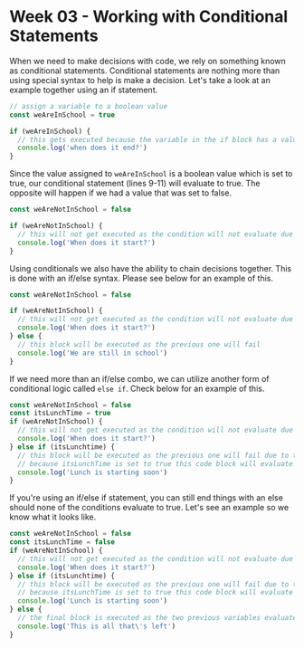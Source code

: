 # Week 03 - Working with Conditional Statements

When we need to make decisions with code, we rely on something known as conditional statements. Conditional statements are nothing more than using special syntax to help is make a decision. Let's take a look at an example together using an if statement.

```js
// assign a variable to a boolean value
const weAreInSchool = true

if (weAreInSchool) {
  // this gets executed because the variable in the if block has a value of true
  console.log('when does it end?')
}
```

Since the value assigned to `weAreInSchool` is a boolean value which is set to true, our conditional statement (lines 9-11) will evaluate to true. The opposite will happen if we had a value that was set to false.

```js
const weAreNotInSchool = false

if (weAreNotInSchool) {
  // this will not get executed as the condition will not evaluate due to the variables value being set to false
  console.log('When does it start?')
}
```

Using conditionals we also have the ability to chain decisions together. This is done with an if/else syntax. Please see below for an example of this.

```js
const weAreNotInSchool = false

if (weAreNotInSchool) {
  // this will not get executed as the condition will not evaluate due to the variables value being set to false
  console.log('When does it start?')
} else {
  // this block will be executed as the previous one will fail
  console.log('We are still in school')
}
```

If we need more than an if/else combo, we can utilize another form of conditional logic called `else if`. Check below for an example of this.

```js
const weAreNotInSchool = false
const itsLunchTime = true
if (weAreNotInSchool) {
  // this will not get executed as the condition will not evaluate due to the variables value being set to false
  console.log('When does it start?')
} else if (itsLunchtime) {
  // this block will be executed as the previous one will fail due to the value being set to false
  // because itsLunchTime is set to true this code block will evaluate
  console.log('Lunch is starting soon')
}
```

If you're using an if/else if statement, you can still end things with an else should none of the conditions evaluate to true. Let's see an example so we know what it looks like.

```js
const weAreNotInSchool = false
const itsLunchTime = false
if (weAreNotInSchool) {
  // this will not get executed as the condition will not evaluate due to the variables value being set to false
  console.log('When does it start?')
} else if (itsLunchtime) {
  // this block will be executed as the previous one will fail due to the value being set to false
  // because itsLunchTime is set to true this code block will evaluate
  console.log('Lunch is starting soon')
} else {
  // the final block is executed as the two previous variables evaluated to false
  console.log('This is all that\'s left')
}

```